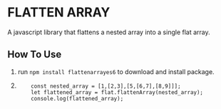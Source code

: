# FLATTEN ARRAY
A javascript library that flattens a nested array into a single flat array.

## How To Use
1. run `npm install flattenarrayes6` to download and install package.
2. ``` let flat = require('flattenarray');
       const nested_array = [1,[2,3],[5,[6,7],[8,9]]];
       let flattened_array = flat.flattenArray(nested_array);
       console.log(flattened_array);
    ```

